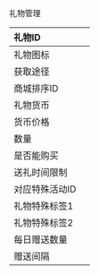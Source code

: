


礼物管理

|礼物ID||
| :--- | :--- |
|礼物图标||
|获取途径||  
|商城排序ID||
|礼物货币||  
|货币价格||  
|数量||  
|是否能购买||
|送礼时间限制||  
|对应特殊活动ID||
|礼物特殊标签1||  
|礼物特殊标签2||
| 每日赠送数量 |  |  
| 赠送间隔 |  |






